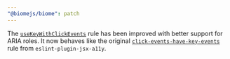 ```yaml
---
"@biomejs/biome": patch
---
```


The [`useKeyWithClickEvents`](https://biomejs.dev/linter/rules/use-key-with-click-events/) rule has been improved with better support for ARIA roles.
It now behaves like the original [`click-events-have-key-events`](https://github.com/jsx-eslint/eslint-plugin-jsx-a11y/blob/main/docs/rules/click-events-have-key-events.md#rule-details) rule from `eslint-plugin-jsx-a11y`.
